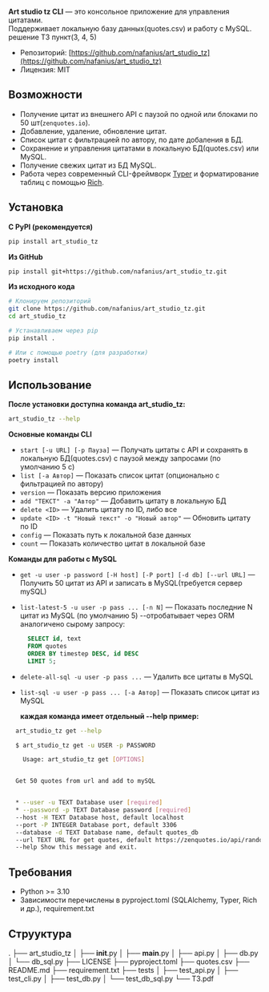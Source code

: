 **Art studio tz CLI** — это консольное приложение для управления цитатами.  
Поддерживает локальную базу данных(quotes.csv) и работу с MySQL.
решение ТЗ пункт(3, 4, 5)

- Репозиторий: [https://github.com/nafanius/art_studio_tz](https://github.com/nafanius/art_studio_tz)
- Лицензия: MIT

## Возможности

- Получение цитат из внешнего API с паузой по одной или блоками по 50 шт(`zenquotes.io`).
- Добавление, удаление, обновление цитат.
- Список цитат с фильтрацией по автору, по дате добаления в БД.
- Сохранение и управления цитатами в локальную БД(quotes.csv) или MySQL.
- Получение свежих цитат из БД MySQL.
- Работа через современный CLI-фреймворк [Typer](https://typer.tiangolo.com) и форматирование таблиц с помощью [Rich](https://github.com/Textualize/rich).

## Установка

**С PyPI (рекомендуется)**

```bash
pip install art_studio_tz
```

**Из GitHub**

```bash
pip install git+https://github.com/nafanius/art_studio_tz.git
```

**Из исходного кода**

```bash
# Клонируем репозиторий
git clone https://github.com/nafanius/art_studio_tz.git
cd art_studio_tz

# Устанавливаем через pip
pip install .

# Или с помощью poetry (для разработки)
poetry install
```

## Использование

**После установки доступна команда art_studio_tz:**

```bash
art_studio_tz --help
```

**Основные команды CLI**

- `start [-u URL] [-p Пауза]` — Получать цитаты с API и сохранять в локальную БД(quotes.csv) с паузой между запросами (по умолчанию 5 с)
- `list [-a Автор]` — Показать список цитат (опционально с фильтрацией по автору)
- `version` — Показать версию приложения
- `add "ТЕКСТ" -a "Автор"` — Добавить цитату в локальную БД
- `delete <ID>` — Удалить цитату по ID, либо все
- `update <ID> -t "Новый текст" -o "Новый автор"` — Обновить цитату по ID
- `config` — Показать путь к локальной базе данных
- `count` — Показать количество цитат в локальной базе

**Команды для работы с MySQL**

- `get -u user -p password [-H host] [-P port] [-d db] [--url URL]` — Получить 50 цитат из API и записать в MySQL(требуется сервер mySQL)
- `list-latest-5 -u user -p pass ... [-n N]` — Показать последние N цитат из MySQL (по умолчанию 5)
  --отробатывает через ORM аналогичено сырому запросу:

  ```SQL
    SELECT id, text
    FROM quotes
    ORDER BY timestep DESC, id DESC
    LIMIT 5;
  ```

- `delete-all-sql -u user -p pass ...` — Удалить все цитаты в MySQL
- `list-sql -u user -p pass ... [-a Автор]` — Показать список цитат из MySQL

  **каждая команда имеет отдельный --help пример:**

```bash
  art_studio_tz get --help

  $ art_studio_tz get -u USER -p PASSWORD

    Usage: art_studio_tz get [OPTIONS]


  Get 50 quotes from url and add to mySQL


  * --user -u TEXT Database user [required]
  * --password -p TEXT Database password [required]
  --host -H TEXT Database host, default localhost
  --port -P INTEGER Database port, default 3306
  --database -d TEXT Database name, default quotes_db
  --url TEXT URL for get quotes, default https://zenquotes.io/api/random
  --help Show this message and exit.

```

## Требования

- Python >= 3.10
- Зависимости перечислены в pyproject.toml (SQLAlchemy, Typer, Rich и др.), requirement.txt

## Струуктура

.
├── art_studio_tz
│ ├── **init**.py
│ ├── **main**.py
│ ├── api.py
│ ├── db.py
│ └── db_sql.py
├── LICENSE
├── pyproject.toml
├── quotes.csv
├── README.md
├── requirement.txt
├── tests
│ ├── test_api.py
│ ├── test_cli.py
│ ├── test_db.py
│ └── test_db_sql.py
└── ТЗ.pdf
